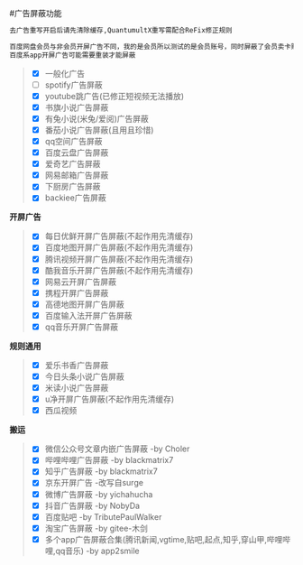 #广告屏蔽功能
```ruby
去广告重写开启后请先清除缓存,QuantumultX重写需配合ReFix修正规则
```
```ruby
百度网盘会员与非会员开屏广告不同，我的是会员所以测试的是会员账号，同时屏蔽了会员卖卡赚钱
百度系app开屏广告可能需要重装才能屏蔽

```
 > - [x] 一般化广告
 > - [ ] spotify广告屏蔽
 > - [x] youtube跳广告(已修正短视频无法播放)
 > - [x] 书旗小说广告屏蔽
 > - [x] 有兔小说(米兔/爱阅)广告屏蔽
 > - [x] 番茄小说广告屏蔽(且用且珍惜)
 > - [x] qq空间广告屏蔽
 > - [x] 百度云盘广告屏蔽
 > - [x] 爱奇艺广告屏蔽
 > - [x] 网易邮箱广告屏蔽
 > - [x] 下厨房广告屏蔽
 > - [x] backiee广告屏蔽
 
**开屏广告**
 > - [x] 每日优鲜开屏广告屏蔽(不起作用先清缓存)
 > - [x] 百度地图开屏广告屏蔽(不起作用先清缓存)
 > - [x] 腾讯视频开屏广告屏蔽(不起作用先清缓存)
 > - [x] 酷我音乐开屏广告屏蔽(不起作用先清缓存)
 > - [x] 网易云开屏广告屏蔽
 > - [x] 携程开屏广告屏蔽
 > - [x] 高德地图开屏广告屏蔽
 > - [x] 百度输入法开屏广告屏蔽
 > - [x] qq音乐开屏广告屏蔽

**规则通用**
 > - [x] 爱乐书香广告屏蔽
 > - [x] 今日头条小说广告屏蔽
 > - [x] 米读小说广告屏蔽
 > - [x] u净开屏广告屏蔽(不起作用先清缓存)
 > - [x] 西瓜视频

**搬运**
 > - [x] 微信公众号文章内嵌广告屏蔽 -by Choler
 > - [x] 哔哩哔哩广告屏蔽 -by blackmatrix7
 > - [x] 知乎广告屏蔽 -by blackmatrix7
 > - [x] 京东开屏广告 -改写自surge
 > - [x] 微博广告屏蔽 -by yichahucha
 > - [x] 抖音广告屏蔽 -by NobyDa
 > - [x] 百度贴吧 -by TributePaulWalker
 > - [x] 淘宝广告屏蔽 -by gitee-木剑
 > - [x] 多个app广告屏蔽合集(腾讯新闻,vgtime,贴吧,起点,知乎,穿山甲,哔哩哔哩,qq音乐) -by app2smile
